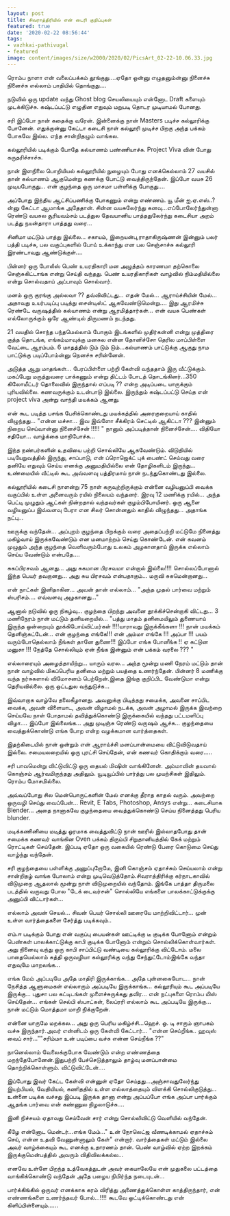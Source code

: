 ```yaml
---
layout: post
title: சிவராத்திரியில் என் டைரி குறிப்புகள்
featured: true
date: '2020-02-22 08:56:44'
tags:
- vazhkai-pathivugal
- featured
image: content/images/size/w2000/2020/02/PicsArt_02-22-10.06.33.jpg
---
```


ரொம்ப நாளா என் வலைப்பக்கம் தூங்குது....ஏதோ ஒன்னு எழுதனும்ன்னு நினைச்சு நினைச்சு எல்லாம் பாதியில் தொங்குது....

நடுவில் ஒரு update வந்து Ghost blog செயலியையும் என்னோட Draft களையும் முடக்கிடுச்சு. கஷ்டப்பட்டு எழுதின எதுவும் மறுபடி தொடர முடியாமல் போனது.

சரி இப்போ நான் கதைக்கு வரேன்.‌‌ இன்னைக்கு நான் Masters படிச்ச கல்லூரிக்கு போனேன். எதுக்குன்னு கேட்டா கடைசி நாள் கல்லூரி முடிச்ச பிறகு அந்த பக்கம் போகவே இல்ல. எந்த சான்றிதழும் வாங்கல.

கல்லூரியில் படிக்கும் போதே கல்யாணம் பண்ணியாச்சு. Project Viva வின் போது கருதரிச்சாச்சு.

நான் இளநிலை பொறியியல் கல்லூரியில் நுழையும் போது எனக்கெல்லாம் 27 வயசில் தான் கல்யாணம் ஆகுமென்று கணக்கு போட்டு வைத்திருந்தேன். இப்போ வயசு 26 முடியபோகுது... என் குழந்தை ஒரு மாசமா பள்ளிக்கு போகுது....

அப்போது இந்திய ஆட்சிப்பணிக்கு போகணும் என்று எண்ணம். யூ மீன் ஐ.ஏ.எஸ்..? ன்னு கேட்டா ஆமாங்க அதேதான். சின்ன வயசுலேர்ந்து கனவு...‌‌எப்போலேர்ந்துன்னா ரெண்டு வயசுல சூரியவம்சம் படத்துல தேவயானிய பாத்ததுலேர்ந்து  கடைசியா அறம் படத்து நயன்தாரா பாத்தது வரை...

சினிமா மட்டும் பாத்து இல்லை... சகாயம், இறையன்பு,ராதாகிருஷ்ணன் இன்னும் பலர் பத்தி படிச்சு, பல வகுப்புகளில் போய் உக்காந்து என பல செஞ்சாச்சு கல்லூரி இரண்டாவது ஆண்டுக்குள்....

‌‌பின்னர் ஒரு போலீஸ் பெண் உயரதிகாரி மன அழுத்தம் காரணமா தற்கொலை செஞ்சுகிட்டாங்க என்று செய்தி வந்தது. பெண் உயரதிகாரிகள் வாழ்வில் நிம்மதியில்லை என்று சொல்வதாய் அப்பாவும் சொல்வார்.

மனம் ஒரு குரங்கு அல்லவா ?? தவ்விவிட்டது... எதன் மேல்... ஆராய்ச்சியின் மேல்... அதாவது உயர்படிப்பு படித்து சைன்டிஸ்ட் ஆகவேண்டுமென்று.... இது ஆரமிச்சு ரெண்டே வருஷத்தில் கல்யாணம் என்று ஆரமித்தார்கள்... என் வயசு பெண்கள் எல்லோருக்கும் ஒரே ஆண்டில் திருமணம் நடந்தது.

‌‌21 வயதில் சொந்த பந்தமெல்லாம் போகும் இடங்களில் முதிர்கன்னி என்று முத்திரை குத்த தொடங்க,   எங்கம்மாவுக்கு மனசுல என்ன தோனிச்சோ தெரில மாப்பிள்ளை வேட்டை ஆரம்பம். 6 மாதத்தில் டும் டும் டும்...‌‌கல்யாணம் பாட்டுக்கு ஆகுது நாம பாட்டுக்கு படிப்போம்ன்னு நெனச்சு சரின்னேன்.

‌‌அடுத்த ஆறு மாதங்கள்... பேரப்பிள்ளை பற்றி கேள்வி வந்ததாம் இரு வீட்டுக்கும். மகப்பேறு மருத்துவரை பாக்கணும் என்று திட்டம் போடத் தொடங்கினர்...‌‌350 கிலோமீட்டர் தொலைவில் இருந்தால் எப்படி ?? என்ற அடிப்படை யாருக்கும் புரியவில்லை. கணவருக்கும் உடன்பாடு இல்லை. இருந்தும் கஷ்டப்பட்டு செய்த என் project viva அன்று வாந்தி மயக்கம் ஆனது.

‌‌என் கூட படித்த பசங்க பேசிக்கொண்டது மயக்கத்தில் அரைகுறையாய் காதில் விழுந்தது... "என்ன மச்சா... இவ இவ்ளோ சீக்கிரம் செட்டில் ஆகிட்டா ??? இன்னும் நிறைய செய்வான்னு நினைச்சேன் !!!!! " நானும் அப்படித்தான் நினைச்சேன்.... விதியோ சதியோ... வாழ்க்கை மாறிபோச்சு...

‌‌இந்த நண்பர்களின் உதவியை பற்றி சொல்லியே ஆகவேண்டும். விடுதியில் படியேறுவத்தில் இருந்து, சாப்பாடு, என் ப்ரொஜெக்ட் புக் பைண்ட் செய்வது வரை தனியே எதுவும் செய்ய எனக்கு அனுமதியில்லை என் தோழிகளிடம் இருந்து... உண்மையில் வீட்டில் கூட அவ்வளவு பத்திரமாய் நான் நடந்துகொண்டது இல்லை.

‌‌கல்லூரியில் கடைசி நாளன்று 75 நாள் கருவுற்றிருக்கும் என்னை வழியனுப்பி வைக்க வகுப்பில் உள்ள அனைவரும் ரயில் நிலையம் வந்தனர். இரவு 12 மணிக்கு ரயில்... அந்த பெட்டி முழுதும் ஆட்கள் நின்றதால் வந்தவர்கள் குழம்பிபோயினர். ஒரு ஆளை வழியனுப்ப இவ்வளவு பேரா என சிலர் சொன்னதும் காதில் விழுந்தது... அதாங்க நட்பு...

‌‌ஊருக்கு வந்தேன்... அப்புறம் குழந்தை பிறக்கும் வரை அதைப்பற்றி மட்டுமே நினைத்து மகிழ்வாய் இருக்கவேண்டும் என மனமாற்றம் செய்து கொண்டேன். என் கவனம் முழுதும் அந்த குழந்தை வெளிவரும்போது உலகம் அழகானதாய் இருக்க எல்லாம் செய்ய வேண்டும் என்பதே....

சுகப்பிரசவம் ஆனது... அது சுகமான பிரசவமா என்றால் இல்லை!!!! சொல்லப்போனால் இந்த பெயர் தவறானது... அது சுய பிரசவம் என்பதாகும்... மருவி சுகமென்றானது...

என் நாட்கள் இனிதாகின... அவன் தான் எல்லாம்... "அந்த முதல் பார்வை மற்றும் ஸ்பரிசம்.... எவ்வளவு அழகானது..."

ஆனால் நடுவில் ஒரு நிகழ்வு... குழந்தை பிறந்து அவனை தூக்கிச்சென்றாகி விட்டது... 3 மணிநேரம் நான் மட்டும் தனியறையில்... "பத்து மாதம் தனிமையிலும் துணையாய் இருந்த ஒன்றையும் தூக்கிபோய்விட்டீர்கள் !!!!‌‌யாராவது இருக்கீங்களா !!! நான் மயக்கம் தெளிஞ்சுட்டேன்... என் குழந்தை எங்கே!!! என் அம்மா எங்கே !!! அப்பா !!! பயம் வரும்போதெல்லாம் நீங்கள் தானே துணை!!! இப்போ எங்க போனீங்க !! ஏ கட்டுன மனுசா !!! நேத்தே சொல்லியும் ஏன் நீங்க இன்னும் என் பக்கம் வரலை ??? "‌‌

எல்லாரையும் அழைத்தாயிற்று... யாரும் வரல... அந்த மூன்று மணி நேரம் மட்டும் தான் நான் வாழ்வில் மிகப்பெரிய தனிமை மற்றும் பயத்தை உணர்ந்தேன்.‌‌ பின்னர் 8 மணிக்கு வந்த நர்சுகளால் விமோசனம் பெற்றேன்.‌‌இதை இங்கு குறிப்பிட வேண்டுமா என்று தெரியவில்லை. ஒரு ஒட்டதுல வந்துடுச்சு...

‌‌இவ்வாறாக வாழ்வே தலைகீழானது.  அவனுக்கு பிடித்தது சமைக்க, அவனை சாப்பிட வைக்க, அவன் விளையாட, அவன் விழாமல் நடக்க, அவன் அழாமல் இருக்க இவற்றை செய்யவே நாள் போதாமல் தவித்துக்கொண்டு இருக்கையில் வந்தது பட்டமளிப்பு விழா.... இப்போ இல்லைங்க... அது முடிஞ்சு ரெண்டு வருஷம் ஆச்சு... குழந்தையை வைத்துக்கொண்டு எங்க போற என்ற வழக்கமான வார்த்தைகள்.

‌‌இதற்கிடையில் நான் ஒன்றும் என் ஆராய்ச்சி மனப்பான்மையை விட்டுவிடுவதாய் இல்லை. சமையலறையில் ஒரு புரட்சி செய்தேன், என் கணவர் கொதிக்கும் வரை.....

சரி பாவமென்று விட்டுவிட்டு ஒரு தையல் மிஷின் வாங்கினேன். அம்மாவின் தயவால் கொஞ்சம் ஆர்வமிருந்தது அதிலும். யூடியூப்பில் பார்த்து பல முயற்சிகள் இதிலும். ரொம்ப மோசமில்லை.

அவ்வப்போது சில மென்பொருட்களின் மேல் எனக்கு தீராத காதல் வரும். அவற்றை ஒருவழி செய்து வைப்பேன்... Revit, E Tabs, Photoshop, Ansys என்று... கடைசியாக Blender... அதை நானாகவே  குழந்தையை வைத்துக்கொண்டு செய்ய நினைத்தது பெரிய blunder.

மடிக்கணினியை மடித்து ஓரமாக வைத்துவிட்டு நான் ஊரில் இல்லாதபோது தான் சமைக்க கணவர் வாங்கின Oven பக்கம் திரும்பி சிறுதானியத்தில் கேக் மற்றும் ரொட்டிகள் செய்தேன். இப்படி ஏதோ ஒரு வகையில் ரெண்டு பேரை கொடுமை செய்து வாழ்ந்து வந்தேன்.

‌‌சரி குழந்தையை பள்ளிக்கு அனுப்புறோமே, இனி கொஞ்சம் ஏதாச்சும் செய்யலாம் என்று சான்றிதழ் வாங்க போலாம் என்று முடிவெடுத்தோம்.‌‌சிவராத்திரிக்கு கர்நாடகாவில் விடுமுறை ஆதலால் மூன்று நாள் விடுமுறையில் வந்தோம். இங்கே பாத்தா திருமலை படத்தில் வருவது போல "டேக் டைவர்சன்" சொல்லியே எங்களை பாலக்காட்டுக்குக்கு அனுப்பி விட்டார்கள்...

எல்லாம் அவன் செயல்... சிவன் பெயர் சொல்லி ஊரையே மாற்றிவிட்டார்... முன் உள்ள வார்த்தைகளை சேர்த்து படிக்கவும்..

எம்.ஈ படிக்கும் போது என் வகுப்பு பையன்கள் ஊட்டிக்கு டீ குடிக்க போனோம் என்றும் பெண்கள் பாலக்காட்டுக்கு காபி குடிக்க போனோம் என்றும் சொல்லிக்கொள்வார்கள். அது நினைவு வந்து ஒரு காபி சாப்பிட்டு வண்டியை கல்லூரிக்கு விட்டோம். மலை பாதையெல்லாம் சுத்தி ஒருவழியா கல்லூரிக்கு வந்து சேந்துட்டோம்‌‌இங்கே வந்தா எதுவுமே மாறலங்க...

எங்க மேம் அப்படியே அதே மாதிரி இருக்காங்க... அதே புன்னகையோட...  நான் நேசித்த ஆளுமைகள் எல்லாரும் அப்படியே இருக்காங்க... கல்லூரியும் கூட அப்படியே இருக்கு... புதுசா பல கட்டிடங்கள் முளைச்சுருக்கது தவிர... என் நட்புகளை ரொம்ப மிஸ் செய்தேன்... எங்கள் செல்பி ஸ்பாட்கள், லைப்ரரி எல்லாம் கூட அப்படியே இருக்கு... நான் மட்டும் மொத்தமா மாறி நிக்குறேன்.

‌‌என்னை யாருமே மறக்கல... அது ஒரு பெரிய மகிழ்ச்சி...ஹெச். ஓ. டி சாரும் ஞாபகம் வச்சு இருந்தார்.‌‌அவர் என்னிடம் ஒரு கேள்வி கேட்டார்... "என்ன செய்றீங்க.. ஹவுஸ் வைப் சார்..."‌‌"சரிம்மா உன் படிப்பை வச்சு என்ன செய்றீங்க ??"

‌‌நானெல்லாம் வேலைக்குபோக வேண்டும் என்ற எண்ணத்தை மறந்தேபோனேன்.‌‌இதுபற்றி பேச்செடுத்தாலும் தாழ்வு மனப்பான்மை தொற்றிக்கொள்ளும். விட்டுவிட்டேன்....

‌‌இப்போது இவர் கேட்ட கேள்வி என்னுள் ஏதோ செய்தது...‌‌அஞ்சாவதுலேர்ந்து இயற்பியல், வேதியியல், கணிததில் உள்ள எல்லாத்தையும் விளக்கி சொல்லிகுடுத்து... உன்னை படிக்க வச்சது இப்படி இருக்க தானா என்று அப்பப்போ எங்க அப்பா பார்க்கும் ஆதங்க பார்வை என் கண்ணுல நிழலாடுச்சு....

‌‌இனி நிச்சயம் ஏதாவது செய்வேன் சார் என்று சொல்லிவிட்டு வெளியில் வந்தேன்.

கீழே என்னோட மென்டர்...எங்க மேம்..." உன் நோலெட்ஜ வீணடிக்காமல் ஏதாச்சும் செய், என்ன உதவி வேணுன்னாலும் கேள்" என்றார். வார்த்தைகள் மட்டும் இல்லை அவர் வாழ்க்கையும் கூட எனக்கு உதாரணம் தான். பெண் வாழ்வில் ஏற்ற இறக்கம் இருக்குமென்பத்தில் அவரும் விதிவிலக்கல்ல...

எனவே உள்ளே பிறந்த உத்வேகத்துடன் அவர் கையாலேயே என் முதுகலை பட்டத்தை வாங்கிக்கொண்டு வந்தேன் அதே பழைய நிமிர்ந்த நடையுடன்...

பார்க்கிங்கில் ஒருவர் எனக்காக கரம் விரித்து அணைத்துக்கொள்ள காத்திருந்தார், என் எண்ணங்களை உணர்ந்தவர் போல்...!!!! கூடவே ஒட்டிக்கொண்டது என் கிளிப்பிள்ளையும்......
